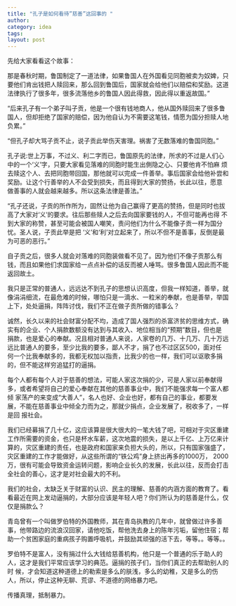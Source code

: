 ```yaml
---
title: "孔子是如何看待”慈善”这回事的 "
author:
category: idea
tags: 
layout: post
---
```

先给大家看看这个故事： 

那是春秋时期，鲁国制定了一道法律，如果鲁国人在外国看见同胞被卖为奴婢，只要他们肯出钱把人赎回来，那么回到鲁国后，国家就会给他们以赔偿和奖励。这道法律执行了很多年，很多流落他乡的鲁国人因此得救，因此得以重返故国。”

“后来孔子有一个弟子叫子贡，他是一个很有钱地商人，他从国外赎回来了很多鲁国人，但却拒绝了国家的赔偿，因为他自认为不需要这笔钱，情愿为国分担赎人地负累。” 

“但孔子却大骂子贡不止，说子贡此举伤天害理。祸害了无数落难的鲁国同胞。” 

孔子说:世上万事，不过义、利二字而已，鲁国原先的法律，所求的不过是人们心中的一个‘义’字，只要大家看见落难的同胞时能生出側隐之心、只要他肯不怕麻 烦去赎这个人、去把同胞带回国，那他就可以完成一件善举。事后国家会给他补尝和奖励。让这个行善举的人不会受到损失，而且得到大家的赞扬，长此以往，愿意 做善事的人就会越来越多。所以这条法律是善法。” 

“孔子还说，子贡的所作所为，固然让他为自己赢得了更高的赞扬，但是同时也拔高了大家对‘义’的要求。往后那些赎人之后去向国家要钱的人，不但可能再也得 不到大家的称赞，甚至可能会被国人嘲笑，责问他们为什么不能像子贡一样为国分忧。圣人说，子贡此举是把 ‘义’和‘利’对立起来了，所以不但不是善事，反倒是最为可恶的恶行。” 

自子贡之后，很多人就会对落难的同胞装做看不见了。因为他们不像子贡那么有钱，而且如果他们求国家给一点点补偿的话反而被人唾骂。很多鲁国人因此而不能返回故土。

我只是正常的普通人，远远达不到孔子的思想认识高度，但我一样知道，善举，就像涓涓细流，在最危难的时候，哪怕只是一滴水、一粒米的奉献，也是善举，举国上下，处处逼捐，阵阵讨伐，我们不正在做子贡所做的错事么？ 

诚然，长久以来的社会财富分配不均，造成了国人强烈的杀富济贫的思维方式，确实有的企业、个人捐款数额没有达到与其收入、地位相当的“预期”数目，但也是 捐款，也是爱心的奉献。况且相对普通人来说，人家卷的几万、十几万、几十万远远比普通人的要多，至少比我的要多，鄙人不才，捐了也不过区区500，面对任 何一个比我奉献多的，我都无权加以指责，比我少的也一样，我们可以讴歌多捐的，但不能这样穷追猛打的逼捐。 

每个人都有每个人对于慈善的想法，可能人家这次捐的少，可是人家以前奉献得多，或者希望将自己的爱心奉献在其他的慈善事业中，我们不能强求每一个富人都倾 家荡产的来变成“大善人”，名人也好、企业也好，都有自己的事业，都要发展，不能在慈善事业中倾全力而为之，那就少捐点，企业发展了，税收多了，一样是回 报社会。 

我们已经募捐了几十亿，这应该算是很大很大的一笔大钱了吧，可相对于灾区重建工作所需要的资金，也只是杯水车薪，这次地震的损失，是以上千亿、上万亿来计 算的，灾区重建的责任，也是政府和国家来负担大头的，所以，只有国家强盛了，灾区重建的工作才能做好，从这些所谓的“铁公鸡”身上挤出再多的1000万， 2000万，很有可能会导致资金运转问题，影响企业长久的发展，长此以往，反而会打击全社会的善心，这才是对社会最大的不利。 

我们的社会，太缺乏关于财富的认识、民主的理解、慈善的内涵方面的教育了。看看最近在网上发动逼捐的，大部分应该是年轻人吧？你们所认为的慈善是什么，仅仅是捐款么？ 

青岛曾有一个叫做罗伯特的外国教师，其在青岛执教的几年中，就曾做过许多善事，他带路边的流浪汉回家，请他吃饭，帮他洗去身上的陈年污垢，留他住宿；帮助一个贫困家庭的重病孩子购置呼吸机，并鼓励其顽强的活下去，等等。。等等。。 

罗伯特不是富人，没有捐过什么大钱给慈善机构，他只是一个普通的乐于助人的人，这才是我们平常应该学习的典范。逼捐的孩子们，当你们真正的去帮助别人的时 候，才会知道这种道德上的勒索是多么的肤浅，多么的幼稚，又是多么的伤人，所以，停止这种无聊、荒谬、不道德的网络暴力吧。 

传播真理，抵制暴力。


